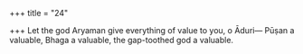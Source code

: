 +++
title = "24"

+++
Let the god Aryaman give everything of value to you, o Āduri— Pūṣan a valuable, Bhaga a valuable, the gap-toothed god a valuable.  